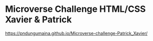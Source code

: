 # Microverse Challenge HTML/CSS Xavier & Patrick
https://pndungumaina.github.io/Microverse-challenge-Patrick_Xavier/
